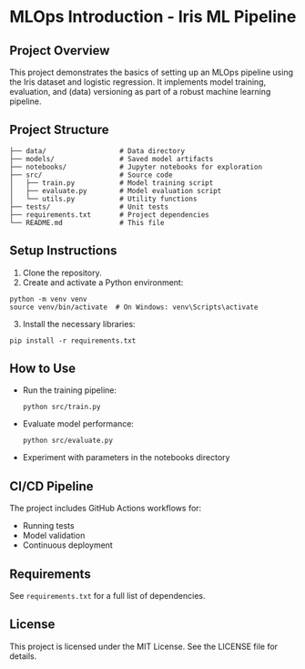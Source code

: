 # MLOps Introduction - Iris ML Pipeline

## Project Overview

This project demonstrates the basics of setting up an MLOps pipeline using the Iris dataset and logistic regression. It implements model training, evaluation, and (data) versioning as part of a robust machine learning pipeline.

## Project Structure

```
├── data/                  # Data directory
├── models/                # Saved model artifacts
├── notebooks/             # Jupyter notebooks for exploration
├── src/                   # Source code
│   ├── train.py           # Model training script
│   ├── evaluate.py        # Model evaluation script
│   └── utils.py           # Utility functions
├── tests/                 # Unit tests
├── requirements.txt       # Project dependencies
└── README.md              # This file
```

## Setup Instructions

1. Clone the repository.
2. Create and activate a Python environment:
  ```
  python -m venv venv
  source venv/bin/activate  # On Windows: venv\Scripts\activate
  ```
3. Install the necessary libraries:
  ```
  pip install -r requirements.txt
  ```

## How to Use

- Run the training pipeline:
  ```
  python src/train.py
  ```

- Evaluate model performance:
  ```
  python src/evaluate.py
  ```

- Experiment with parameters in the notebooks directory

## CI/CD Pipeline

The project includes GitHub Actions workflows for:
- Running tests
- Model validation
- Continuous deployment

## Requirements

See `requirements.txt` for a full list of dependencies.

## License
This project is licensed under the MIT License. See the LICENSE file for details.